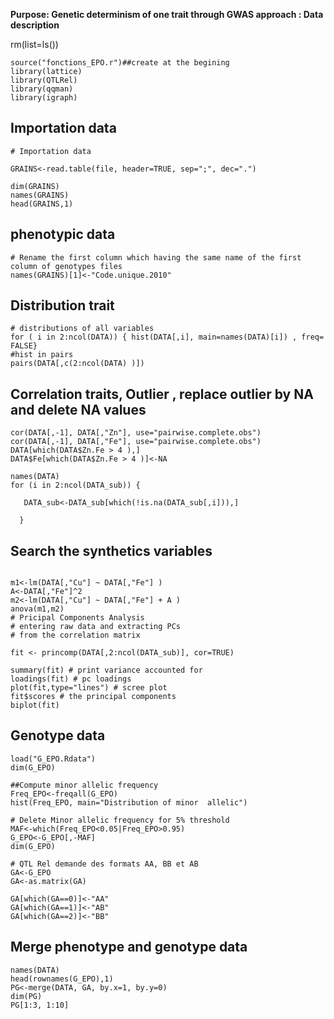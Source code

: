 
__Purpose: Genetic determinism of one trait through GWAS approach : Data description__


rm(list=ls())

```{r}
source("fonctions_EPO.r")##create at the begining
library(lattice)
library(QTLRel)
library(qqman)
library(igraph)
```

## Importation data ##
```{r}
# Importation data

GRAINS<-read.table(file, header=TRUE, sep=";", dec=".")

dim(GRAINS)
names(GRAINS)
head(GRAINS,1)

```

## phenotypic data ##

```{r}
# Rename the first column which having the same name of the first column of genotypes files 
names(GRAINS)[1]<-"Code.unique.2010"
```
## Distribution trait ##

```{r}
# distributions of all variables 
for ( i in 2:ncol(DATA)) { hist(DATA[,i], main=names(DATA)[i]) , freq= FALSE}
#hist in pairs
pairs(DATA[,c(2:ncol(DATA) )])

```

## Correlation traits, Outlier , replace outlier by NA and delete NA values ##
```{r}
cor(DATA[,-1], DATA[,"Zn"], use="pairwise.complete.obs")
cor(DATA[,-1], DATA[,"Fe"], use="pairwise.complete.obs")
DATA[which(DATA$Zn.Fe > 4 ),]
DATA$Fe[which(DATA$Zn.Fe > 4 )]<-NA

names(DATA)
for (i in 2:ncol(DATA_sub)) { 
  
   DATA_sub<-DATA_sub[which(!is.na(DATA_sub[,i])),]
   
  }
```

## Search the synthetics variables ##

```{r}

m1<-lm(DATA[,"Cu"] ~ DATA[,"Fe"] )
A<-DATA[,"Fe"]^2
m2<-lm(DATA[,"Cu"] ~ DATA[,"Fe"] + A )
anova(m1,m2)
# Pricipal Components Analysis
# entering raw data and extracting PCs
# from the correlation matrix

fit <- princomp(DATA[,2:ncol(DATA_sub)], cor=TRUE)

summary(fit) # print variance accounted for
loadings(fit) # pc loadings
plot(fit,type="lines") # scree plot
fit$scores # the principal components
biplot(fit)

```
## Genotype data ##

```{r}
load("G_EPO.Rdata")
dim(G_EPO)

##Compute minor allelic frequency 
Freq_EPO<-freqall(G_EPO)
hist(Freq_EPO, main="Distribution of minor  allelic")

# Delete Minor allelic frequency for 5% threshold
MAF<-which(Freq_EPO<0.05|Freq_EPO>0.95)
G_EPO<-G_EPO[,-MAF]
dim(G_EPO)

# QTL Rel demande des formats AA, BB et AB
GA<-G_EPO
GA<-as.matrix(GA)

GA[which(GA==0)]<-"AA"
GA[which(GA==1)]<-"AB"
GA[which(GA==2)]<-"BB"
```

## Merge phenotype and genotype data ##

```{r}
names(DATA)
head(rownames(G_EPO),1)
PG<-merge(DATA, GA, by.x=1, by.y=0)
dim(PG)
PG[1:3, 1:10]
```


